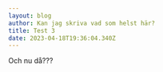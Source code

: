 ```yaml
---
layout: blog
author: Kan jag skriva vad som helst här?
title: Test 3
date: 2023-04-18T19:36:04.340Z
---
```

O﻿ch nu då???